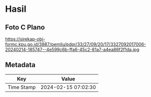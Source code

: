 # Hasil

## Foto C Plano

https://sirekap-obj-formc.kpu.go.id/3887/pemilu/pdpr/33/27/09/20/17/3327092017006-20240214-185747--4e599c6b-ffa6-45c2-81a7-a4ea86f2f1da.jpg


## Metadata

| Key        | Value               |
| ---------- | ------------------- |
| Time Stamp | 2024-02-15 07:02:30 |



